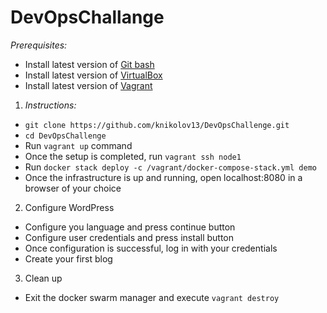 # DevOpsChallange

*Prerequisites:*
  -	Install latest version of  [Git bash](https://git-scm.com/downloads)
  -	Install latest version of [VirtualBox](https://www.virtualbox.org/wiki/Downloads)
  -	Install latest version of  [Vagrant](https://www.vagrantup.com/intro/getting-started/install.html)

 1) *Instructions:*
  - `git clone https://github.com/knikolov13/DevOpsChallenge.git`
  - `cd DevOpsChallenge`
  - Run ```vagrant up``` command
  - Once the setup is completed, run ````vagrant ssh node1````
  - Run ````docker stack deploy -c /vagrant/docker-compose-stack.yml demo````
  - Once the infrastructure is up and running, open localhost:8080 in a browser of your choice

2) Configure WordPress
  - Configure you language and press continue button
  - Configure user credentials and press install button
  - Once configuration is successful, log in with your credentials
  - Create your first blog

3) Clean up
  - Exit the docker swarm manager and execute ````vagrant destroy````
